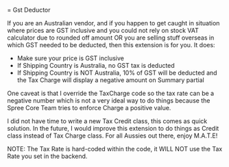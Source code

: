 = Gst Deductor

If you are an Australian vendor, and if you happen to get caught in situation where prices are GST inclusive and you could not rely on stock VAT calculator
due to rounded off amount OR you are selling stuff overseas in which GST needed to be deducted, then this extension is for you. It does:

+ Make sure your price is GST inclusive
+ If Shipping Country is Australia, no GST tax is deducted
+ If Shipping Country is NOT Australia, 10% of GST will be deducted and the Tax Charge will display a negative amount on Summary partial

One caveat is that I override the TaxCharge code so the tax rate can be a negative number which is not a very ideal way to do things because the Spree Core
Team tries to enforce Charge a positive value.

I did not have time to write a new Tax Credit class, this comes as quick solution. In the future, I would improve this extension to do things as Credit class instead of
Tax Charge class. For all Aussies out there, enjoy M.A.T.E!

NOTE: The Tax Rate is hard-coded within the code, it WILL NOT use the Tax Rate you set in the backend.